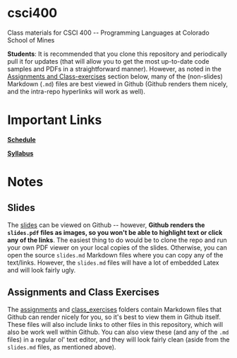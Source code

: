 # csci400

Class materials for CSCI 400 -- Programming Languages at Colorado School of Mines

**Students**: It is recommended that you clone this repository and periodically
pull it for updates (that will allow you to get the most up-to-date code samples
and PDFs in a straightforward manner). However, as noted in the [Assignments and
Class-exercises](#assignments-and-class-exercises) section below, many of the
(non-slides) Markdown (`.md`) files are best viewed in Github (Github renders
them nicely, and the intra-repo hyperlinks will work as well).

# Important Links

[**Schedule**](schedule.md)

[**Syllabus**](syllabus.md)

# Notes

## Slides

The [slides](slides) can be viewed on Github -- however, **Github renders the
`slides.pdf` files as images, so you won't be able to highlight text or click
any of the links**. The easiest thing to do would be to clone the repo and run
your own PDF viewer on your local copies of the slides. Otherwise, you can open
the source `slides.md` Markdown files where you can copy any of the text/links.
However, the `slides.md` files will have a lot of embedded Latex and will look
fairly ugly.

## Assignments and Class Exercises

The [assignments](assignments) and [class\_exercises](class_exercises) folders
contain Markdown files that Github can render nicely for you, so it's best to
view them in Github itself. These files will also include links to other files
in this repository, which will also be work well within Github. You can also
view these (and any of the `.md` files) in a regular ol' text editor, and they
will look fairly clean (aside from the `slides.md` files, as mentioned above).
